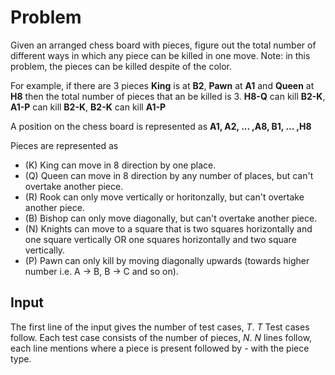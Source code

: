 # Problem

Given an arranged chess board with pieces, figure out the total number of different ways in which any piece can be killed in one move. Note: in this problem, the pieces can be killed despite of the color.

For example, if there are 3 pieces **King** is at **B2**, **Pawn** at **A1** and **Queen** at **H8** then the total number of pieces that an be killed is 3. **H8-Q** can kill **B2-K**, **A1-P** can kill **B2-K**, **B2-K** can kill **A1-P**

A position on the chess board is represented as **A1, A2, ... ,A8, B1, ... ,H8**

Pieces are represented as

- (K) King can move in 8 direction by one place.
- (Q) Queen can move in 8 direction by any number of places, but can't overtake another piece.
- (R) Rook can only move vertically or horitonzally, but can't overtake another piece.
- (B) Bishop can only move diagonally, but can't overtake another piece.
- (N) Knights can move to a square that is two squares horizontally and one square vertically OR one squares horizontally and two square vertically.
- (P) Pawn can only kill by moving diagonally upwards (towards higher number i.e. A -> B, B -> C and so on).

## Input

The first line of the input gives the number of test cases, $T$. $T$ Test cases follow. Each test case consists of the number of pieces, $N$. $N$ lines follow, each line mentions where a piece is present followed by - with the piece type.
